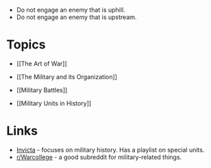* Do not engage an enemy that is uphill.
* Do not engage an enemy that is upstream.
# Topics
* [[The Art of War]]

* [[The Military and its Organization]]
* [[Military Battles]]
* [[Military Units in History]]
# Links
* [Invicta](https://www.youtube.com/@InvictaHistory) - focuses on military history. Has a playlist on special units.
* [r/Warcollege](https://www.reddit.com/r/WarCollege) - a good subreddit for military-related things.